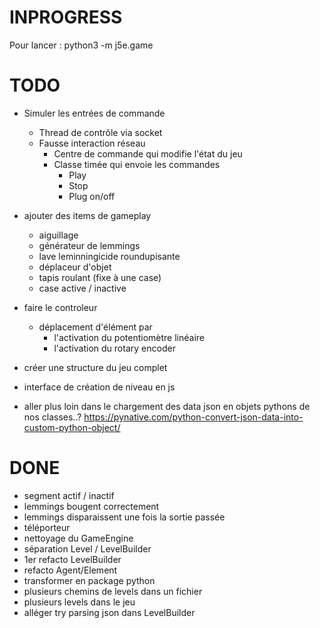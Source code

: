 # INPROGRESS
Pour lancer : 
python3 -m j5e.game


# TODO

- Simuler les entrées de commande
    - Thread de contrôle via socket
    - Fausse interaction réseau
        - Centre de commande qui modifie l'état du jeu
        - Classe timée qui envoie les commandes
            - Play
            - Stop
            - Plug on/off

- ajouter des items de gameplay
    - aiguillage
    - générateur de lemmings
    - lave leminningicide roundupisante
    - déplaceur d'objet
    - tapis roulant (fixe à une case)
    - case active / inactive

- faire le controleur
    - déplacement d'élément par
        - l'activation du potentiomètre linéaire 
        - l'activation du rotary encoder

- créer une structure du jeu complet

- interface de création de niveau en js

- aller plus loin dans le chargement des data json en objets pythons de nos classes..?
https://pynative.com/python-convert-json-data-into-custom-python-object/


# DONE

- segment actif / inactif
- lemmings bougent correctement
- lemmings disparaissent une fois la sortie passée
- téléporteur
- nettoyage du GameEngine
- séparation Level / LevelBuilder
- 1er refacto LevelBuilder
- refacto Agent/Element
- transformer en package python
- plusieurs chemins de levels dans un fichier
- plusieurs levels dans le jeu
- alléger try parsing json dans LevelBuilder